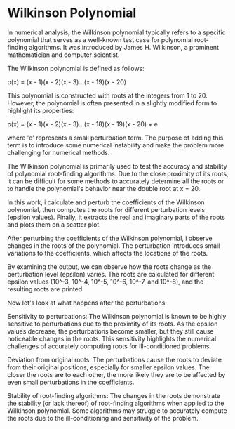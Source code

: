 # Wilkinson Polynomial

In numerical analysis, the Wilkinson polynomial typically refers to a specific polynomial that serves as a well-known test case for polynomial root-finding algorithms. It was introduced by James H. Wilkinson, a prominent mathematician and computer scientist.

The Wilkinson polynomial is defined as follows:

p(x) = (x - 1)(x - 2)(x - 3)...(x - 19)(x - 20)

This polynomial is constructed with roots at the integers from 1 to 20. However, the polynomial is often presented in a slightly modified form to highlight its properties:

p(x) = (x - 1)(x - 2)(x - 3)...(x - 18)(x - 19)(x - 20) + e

where 'e' represents a small perturbation term. The purpose of adding this term is to introduce some numerical instability and make the problem more challenging for numerical methods.

The Wilkinson polynomial is primarily used to test the accuracy and stability of polynomial root-finding algorithms. Due to the close proximity of its roots, it can be difficult for some methods to accurately determine all the roots or to handle the polynomial's behavior near the double root at x = 20.



In this work, i calculate and perturb the coefficients of the Wilkinson polynomial, then computes the roots for different perturbation levels (epsilon values). Finally, it extracts the real and imaginary parts of the roots and plots them on a scatter plot.

After perturbing the coefficients of the Wilkinson polynomial, i observe changes in the roots of the polynomial. The perturbation introduces small variations to the coefficients, which affects the locations of the roots.

By examining the output, we can observe how the roots change as the perturbation level (epsilon) varies. The roots are calculated for different epsilon values (10^-3, 10^-4, 10^-5, 10^-6, 10^-7, and 10^-8), and the resulting roots are printed.

Now let's look at what happens after the perturbations:

Sensitivity to perturbations: The Wilkinson polynomial is known to be highly sensitive to perturbations due to the proximity of its roots. As the epsilon values decrease, the perturbations become smaller, but they still cause noticeable changes in the roots. This sensitivity highlights the numerical challenges of accurately computing roots for ill-conditioned problems.

Deviation from original roots: The perturbations cause the roots to deviate from their original positions, especially for smaller epsilon values. The closer the roots are to each other, the more likely they are to be affected by even small perturbations in the coefficients.

Stability of root-finding algorithms: The changes in the roots demonstrate the stability (or lack thereof) of root-finding algorithms when applied to the Wilkinson polynomial. Some algorithms may struggle to accurately compute the roots due to the ill-conditioning and sensitivity of the problem.
